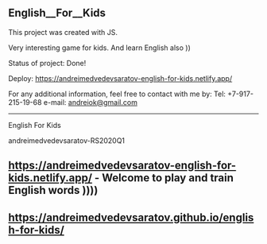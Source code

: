 ## English__For__Kids

This project was created with JS.

Very interesting game for kids. And learn English also ))

Status of project: Done!

Deploy: https://andreimedvedevsaratov-english-for-kids.netlify.app/

For any additional information, feel free to contact with me by:
Tel: +7-917-215-19-68
e-mail: andreiok@gmail.com

_________________________________________________



English For Kids

andreimedvedevsaratov-RS2020Q1

## https://andreimedvedevsaratov-english-for-kids.netlify.app/  - Welcome to play and train English words ))))

## https://andreimedvedevsaratov.github.io/english-for-kids/
